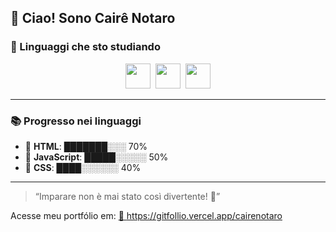 ## 👋 Ciao! Sono Cairê Notaro

### 🚀 Linguaggi che sto studiando

<div align="center">
  <img src="https://cdn.jsdelivr.net/gh/devicons/devicon/icons/html5/html5-original.svg" width="40" />&nbsp;
  <img src="https://cdn.jsdelivr.net/gh/devicons/devicon/icons/javascript/javascript-original.svg" width="40" />&nbsp;
  <img src="https://cdn.jsdelivr.net/gh/devicons/devicon/icons/css3/css3-original.svg" width="40" />


</div>

------

### 📚 Progresso nei linguaggi

- 🔶 **HTML**: ███████░░░ 70%
- 💛 **JavaScript**: █████░░░░░ 50%
- 💙 **CSS**: ████░░░░░░ 40%

---

> “Imparare non è mai stato così divertente! 🚀”


Acesse meu portfólio em: 
<a href="https://gitfollio.vercel.app/cairenotaro"> 🔗
  https://gitfollio.vercel.app/cairenotaro
</a>

<!-- GitFolio:start
{
  "gitfolio": "on",
  "name": "Caire  Notaro",
  "email": "cairenotaro@hotmail.com",
  "tagline": "Front End Developer",
  "avatar_url": "https://avatars.githubusercontent.com/u/178809570?v=4",
  "website": "https://cairenotaro.github.io/portfolio-caire/",
  "githubUser": "cairenotaro",
  "linkedinUser": "www.linkedin.com/in/caire-notaro",
  "about": "Mi chiamo Caire Notaro e sono una sviluppatrice front-end junior in formazione, appasionata di tecnologia, design accessibile e comunicazione chiara. Sto approfondendo competenze in HTML, CSS, JavaScript, React e Git, con l’obiettivo di trasformare la teoria in pratica attraverso progetti concreti e collaborativi.",
  "showStars": true,
  "showFollowers": true,
  "followers": 8,
  "following": 6,
  "themeId": "professional",
  "tech": [
  "HTML,CSS,JavaScript,Git,"
],
  "projects": [
  {
    "id": 1048022707,
    "repoName": "portfolio-caire",
    "url": "https://github.com/cairenotaro/portfolio-caire",
    "stars": 0,
    "description": "Benvenuti nel mio sito portfolio! Qui presento i miei progetti, le competenze tecniche e il mio percorso come sviluppatore front-end.",
    "image": "https://cairenotaro.github.io/portfolio-caire/",
    "techs": [
      "HTML",
      "CSS"
    ],
    "deploy": "",
    "highlighted": true
  },
  {
    "id": 1048098115,
    "repoName": "Calculatrice",
    "url": "https://github.com/cairenotaro/Calculatrice",
    "stars": 0,
    "description": "Questo è un progetto di calcolatrice semplice sviluppato con HTML, CSS e JavaScript. L'obiettivo è creare un'interfaccia intuitiva e funzionale per eseguire operazioni matematiche di base nel browser",
    "image": "https://cairenotaro.github.io/Calculatrice/",
    "techs": [
      "CSS",
      "HTML",
      "JavaScript"
    ],
    "deploy": "",
    "highlighted": false
  },
  {
    "id": 1052884406,
    "repoName": "To-Do-List",
    "url": "https://github.com/cairenotaro/To-Do-List",
    "stars": 0,
    "description": "Questa è una semplice applicazione web che consente agli utenti di creare, organizzare e gestire attività suddivise per argomenti. ",
    "image": "",
    "techs": [
      "HTML",
      "CSS.JS"
    ],
    "deploy": "",
    "highlighted": false
  }
]
}
GitFolio:end -->
  
  
